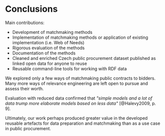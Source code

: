 # Conclusions

<!--
See p. 3, <http://fis.vse.cz/wp-content/uploads/2014/02/Standardy_zpracovani_doktorskych_praci.pdf>
-->

Main contributions:

* Development of matchmaking methods
* Implementation of matchmaking methods or application of existing implementation (i.e. Web of Needs)
* Rigorous evaluation of the methods
* Documentation of the methods
* Cleaned and enriched Czech public procurement dataset published as linked open data for anyone to reuse
* Reusable command-line tools for working with RDF data

We explored only a few ways of matchmaking public contracts to bidders.
Many more ways of relevance engineering are left open to pursue and assess their worth.

<!--
Linked open data is raw data.

We found the SPARQL-based matchmaking to be superior. (TODO: update)
- Is there any reason to use RESCAL-based matchmaking?

New findings compared with the state of the art
-->

Evaluation with reduced data confirmed that *"simple models and a lot of data trump more elaborate models based on less data"* [@Halevy2009, p. 9].

Ultimately, our work perhaps produced greater value in the developed reusable artefacts for data preparation and matchmaking than as a use case in public procurement.
